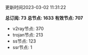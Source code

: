 更新时间2023-03-02 11:31:22

**总订阅: 73**
**总节点: 1633**
**有效节点: 707**
- v2ray节点: 370
- trojan节点: 213
- ss节点: 123
- ssr节点: 1
